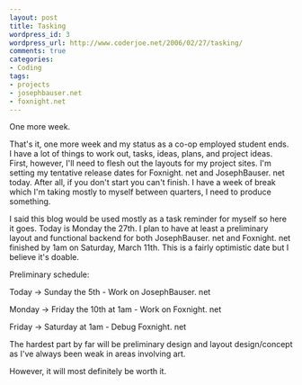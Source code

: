 ```yaml
--- 
layout: post
title: Tasking
wordpress_id: 3
wordpress_url: http://www.coderjoe.net/2006/02/27/tasking/
comments: true
categories: 
- Coding
tags: 
- projects
- josephbauser.net
- foxnight.net
---
```


One more week. 

That's it, one more week and my status as a co-op employed student ends. I have a lot of things to work out, tasks, ideas, plans, and project ideas. First, however, I'll need to flesh out the layouts for my project sites. I'm setting my tentative release dates for Foxnight. net and JosephBauser. net today. After all, if you don't start you can't finish. I have a week of break which I'm taking mostly to myself between quarters, I need to produce something.

<!--more-->

I said this blog would be used mostly as a task reminder for myself so here it goes. Today is Monday the 27th. I plan to have at least a preliminary layout and functional backend for both JosephBauser. net and Foxnight. net finished by 1am on Saturday, March 11th. This is a fairly optimistic date but I believe it's doable.

Preliminary schedule:

Today &rarr; Sunday the 5th - Work on JosephBauser. net

Monday &rarr; Friday the 10th at 1am - Work on Foxnight. net

Friday &rarr; Saturday at 1am - Debug Foxnight. net

The hardest part by far will be preliminary design and layout design/concept as I've always been weak in areas involving art.

However, it will most definitely be worth it.
